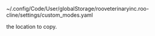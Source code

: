 ~/.config/Code/User/globalStorage/rooveterinaryinc.roo-cline/settings/custom_modes.yaml

the location to copy. 
